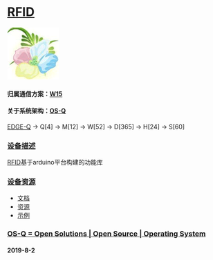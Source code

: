 ﻿# [RFID](https://github.com/OS-Q/D104)
[![sites](OS-Q/qitas.png)](http://www.OS-Q.com)
#### 归属通信方案：[W15](https://github.com/OS-Q/W15)
#### 关于系统架构：[OS-Q](https://github.com/OS-Q/OS-Q)

[EDGE-Q](https://github.com/OS-Q/EDGE-Q) -> Q[4] -> M[12] -> W[52] -> D[365] -> H[24] -> S[60]

### [设备描述](https://github.com/OS-Q/D104/wiki) 

[RFID](https://github.com/OS-Q/D104)基于arduino平台构建的功能库

### [设备资源](https://github.com/OS-Q/D104) 

* [文档](docs/)
* [资源](src/)
* [示例](examples/)

### [OS-Q = Open Solutions | Open Source |  Operating System ](http://www.OS-Q.com/D104)
####  2019-8-2